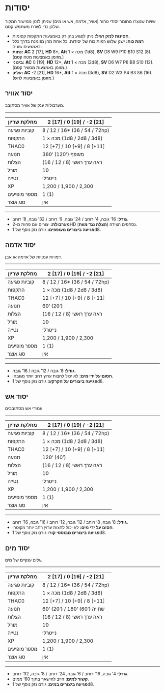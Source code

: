 # יסודות

ישויות שנוצרו מחומר יסודי טהור (אוויר, אדמה, אש או מים) שניתן לזמן ממישור המקור שלהן כדי לשרת משתמש קסם.

- **חסינות לנזק רגיל:** ניתן לפגוע בהן רק באמצעות התקפות קסומות.
- **רמת כוח:** ישנן שלוש רמות כוח של יסודות. כל אחת מהן מזומנת בדרך כלל באמצעים שונים:
- **נחות:** **AC** 2 [17], **HD** 8*, **Att** 1 × מכה (1d8), **SV** D8 W9 P10 B10 S12 (8). (מזומן באמצעות מטה קסם.)
- **בינוני:** **AC** 0 [19], **HD** 12*, **Att** 1 × מכה (2d8), **SV** D6 W7 P8 B8 S10 (12). (מזומן באמצעות מכשיר קסם.)
- **עליון:** **AC** -2 [21], **HD** 16*, **Att** 1 × מכה (3d8), **SV** D2 W3 P4 B3 S6 (16). (מזומן באמצעות לחש.)

## יסוד אוויר

מערבולות ענק של אוויר מסתובב.

------

| מחלקת שריון     | 2 [17] / 0 [19] / -2 [21]     |
| ---------------- | ----------------------------- |
| קוביות פגיעה    | 8 / 12 / 16* (36 / 54 / 72hp) |
| התקפות          | 1 × מכה (1d8 / 2d8 / 3d8)    |
| THAC0            | 12 [+7] / 10 [+9] / 8 [+11]   |
| תנועה           | 360’ (120’) מעופף             |
| הצלות           | ראה ערך ראשי (8 / 12 / 16)   |
| מורל            | 10                            |
| נטייה           | נייטרלי                      |
| XP               | 1,200 / 1,900 / 2,300         |
| מספר מופיעים    | 1 (1)                         |
| סוג אוצר        | אין                           |

------

- **גודל:** 16’ גובה, 4’ רוחב / 24’ גובה, 6’ רוחב / 32’ גובה, 8’ רוחב.
- **מערבולת:** יצורים עם פחות מ-2HD נסחפים הצידה (**הצלה נגד מוות**).
- **פגיעה ביצורים מעופפים:** גורם נזק נוסף של 1d8.

## יסוד אדמה

דמויות ענקיות של אדמה או אבן.

------

| מחלקת שריון     | 2 [17] / 0 [19] / -2 [21]     |
| ---------------- | ----------------------------- |
| קוביות פגיעה    | 8 / 12 / 16* (36 / 54 / 72hp) |
| התקפות          | 1 × מכה (1d8 / 2d8 / 3d8)    |
| THAC0            | 12 [+7] / 10 [+9] / 8 [+11]   |
| תנועה           | 60’ (20’)                     |
| הצלות           | ראה ערך ראשי (8 / 12 / 16)   |
| מורל            | 10                            |
| נטייה           | נייטרלי                      |
| XP               | 1,200 / 1,900 / 2,300         |
| מספר מופיעים    | 1 (1)                         |
| סוג אוצר        | אין                           |

------

- **גודל:** 8’ גובה / 12’ גובה / 16’ גובה.
- **חסום על ידי מים:** לא יכול לחצות ערוץ רחב יותר מגובהו.
- **פגיעה ביצורים על הקרקע:** גורם נזק נוסף של 1d8.

## יסוד אש

עמודי אש מסתובבים

------

| מחלקת שריון     | 2 [17] / 0 [19] / -2 [21]     |
| ---------------- | ----------------------------- |
| קוביות פגיעה    | 8 / 12 / 16* (36 / 54 / 72hp) |
| התקפות          | 1 × מכה (1d8 / 2d8 / 3d8)    |
| THAC0            | 12 [+7] / 10 [+9] / 8 [+11]   |
| תנועה           | 120’ (40’)                    |
| הצלות           | ראה ערך ראשי (8 / 12 / 16)   |
| מורל            | 10                            |
| נטייה           | נייטרלי                      |
| XP               | 1,200 / 1,900 / 2,300         |
| מספר מופיעים    | 1 (1)                         |
| סוג אוצר        | אין                           |

------

- **גודל:** 8’ גובה, 8’ רוחב / 12’ גובה, 12’ רוחב / 16’ גובה, 16’ רוחב.
- **חסום על ידי מים:** לא יכול לחצות ערוץ רחב יותר מקוטרו.
- **פגיעה ביצורים מבוססי קור:** גורם נזק נוסף של 1d8.

## יסוד מים

גלים ענקיים של מים.

------

| מחלקת שריון     | 2 [17] / 0 [19] / -2 [21]       |
| ---------------- | ------------------------------- |
| קוביות פגיעה    | 8 / 12 / 16* (36 / 54 / 72hp)   |
| התקפות          | 1 × מכה (1d8 / 2d8 / 3d8)      |
| THAC0            | 12 [+7] / 10 [+9] / 8 [+11]     |
| תנועה           | 60’ (20’) / 180’ (60’) שחייה   |
| הצלות           | ראה ערך ראשי (8 / 12 / 16)     |
| מורל            | 10                              |
| נטייה           | נייטרלי                        |
| XP               | 1,200 / 1,900 / 2,300           |
| מספר מופיעים    | 1 (1)                           |
| סוג אוצר        | אין                             |

------

- **גודל:** 4’ גובה, 16’ רוחב / 6’ גובה, 24’ רוחב / 8’ גובה, 32’ רוחב.
- **קשור למים:** חייב להישאר בתוך 60’ ממים.
- **פגיעה ביצורים במים:** גורם נזק נוסף של 1d8.